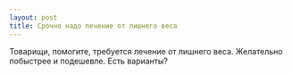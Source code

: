 ```yaml
---
layout: post 
title: Срочно надо лечение от лишнего веса 
--- 
```

Товарищи, помогите, требуется лечение от лишнего веса. Желательно побыстрее и подешевле. Есть варианты?